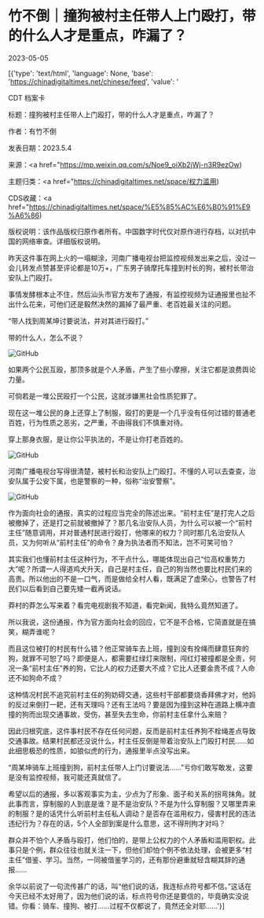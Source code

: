# 竹不倒｜撞狗被村主任带人上门殴打，带的什么人才是重点，咋漏了？

2023-05-05

[{'type': 'text/html', 'language': None, 'base': 'https://chinadigitaltimes.net/chinese/feed', 'value': '

CDT 档案卡

标题：撞狗被村主任带人上门殴打，带的什么人才是重点，咋漏了？

作者：有竹不倒

发表日期：2023.5.4

来源：<a href="https://mp.weixin.qq.com/s/Noe9_oiXb2jWj-n3R9ezOw)

主题归类：<a href="https://chinadigitaltimes.net/space/权力滥用)

CDS收藏：<a href="https://chinadigitaltimes.net/space/%E5%85%AC%E6%B0%91%E9%A6%86)

版权说明：该作品版权归原作者所有。中国数字时代仅对原作进行存档，以对抗中国的网络审查。详细版权说明。





昨天这件事在网上火的一塌糊涂，河南广播电视台把监控视频发出来之后，没过一会儿转发点赞甚至评论都是10万+，广东男子骑摩托车撞到村长的狗，被村长带治安队上门殴打。

事情发酵根本止不住，然后汕头市官方发布了通报，有监控视频为证通报里也扯不出什么花来，可他们还是毅然决然的漏掉了最严重、老百姓最关注的问题。

“带人找到周某坤讨要说法，并对其进行殴打。”

带的什么人，怎么不说？

![GitHub](https://keep.cdt.media/assets/images/0/e/0edf5ee3/cebbc438.jpeg)

如果两个公民互殴，那顶多就是个人矛盾，产生了些小摩擦，关注它都是浪费舆论力量。

可倘若是一堆公民殴打一个公民，这就涉嫌黑社会性质犯罪了。

现在这一堆公民的身上还穿上了制服，殴打的更是一个几乎没有任何过错的普通老百姓，行为性质之恶劣，之严重，不由得我们不慎重对待。

穿上那身衣服，是让你公平执法的，不是让你打老百姓的。

![GitHub](https://keep.cdt.media/assets/images/0/e/0edf5ee3/9fa68d59.png)

河南广播电视台写得很清楚，被村长和治安队上门殴打。不懂的人可以去查查，治安队属于公安下属，也是警察的一种，俗称“治安警察”。

![GitHub](https://keep.cdt.media/assets/images/0/e/0edf5ee3/6ff05f49.png)

作为面向社会的通报，真实的过程应当完全的陈述出来。“前村主任”是打完人之后被撤掉了，还是打之前就被撤掉了？那几名治安队人员，为什么可以被一个“前村主任”随意调用，并对普通村民进行殴打，他哪来的权力？同时那几名治安队人员，又为何听从“前村主任”的命令？身为执法者而不知法，岂不可笑可怕？

其实我们也懂前村主任这种行为，不干点什么，哪能体现出自己“位高权重势力大”呢？所谓一人得道鸡犬升天，自己是村主任，自己的狗当然也要比村民们来的高贵。所以他出的不是一口气，而是做给全村人看，既满足了虚荣心，也警告了村民们以后看到自己要先矮一截再说话。

莽村的莽怎么写来着？看完电视剧我不知道，看完新闻，我特么竟然知道了。

所以我说，这份通报，作为官方面向社会的回应，它不是不合格，它简直就是在搞笑，糊弄谁呢？

而且这位被打的村民有什么错？他正常骑车去上班，撞到没有拴绳而肆意狂奔的狗，就罪不可恕了吗？即便是人，都需要红绿灯来限制，闯红灯被撞都是全责，何况一条“前村主任”养的狗，它比人的权力还要大不成？它比人还要金贵不成？人命还不如狗命不成？

这种情况村民不追究前村主任的狗妨碍交通，这些村干部都要烧香拜佛才对，他妈的反过来倒打一耙，还有天理吗？还有王法吗？要是因为撞到这种在道路上横冲直撞的狗而出现交通事故，受伤，甚至失去生命，你前村主任拿什么来赔？

因此归根究底，这件事村民不存在任何问题，反而是前村主任养狗不栓绳差点导致交通事故。结果村民都还没说什么，村主任反倒是带着治安队上门殴打村民……如此细思极恐的性质，如狼似虎的行为，通报里半点没写出来。

“周某坤骑车上班撞到狗，前村主任带人上门讨要说法……”亏你们敢写敢发，这要是没有监控视频，我可能还真就信了。

希望以后的通报，多以客观事实为主，少点为了形象、面子和关系的拐弯抹角。就此事而言，穿制服的人到底是谁？是不是治安队？不是为什么穿制服？又哪里弄来的制服？是的话凭什么听前村主任私人调动？是否存在滥用权力，侵害村民的违法违纪行为？存在的话，5个人全部到案是什么意思，这不得刑拘才对吗？

群众并不怕个人矛盾与殴打，他们怕的，是带上公权力的个人矛盾和滥用职权。此事只是个例，群众往往也就关注一下，但他们却怕个例不依法处理，会被更多“村主任”借鉴、学习。当然，一同被借鉴学习的，还有那份避重就轻含糊其辞的通报……

余华以前说了一句流传甚广的话，叫“他们说的话，我连标点符号都不信。”这话在今天已经不太好用了，因为他们说的话，标点符号你还是要信的，毕竟确实没说错。你看：骑车、撞狗、被打……过程不仅都说了，竟然还全对耶……'}]